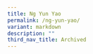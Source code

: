 ```yaml
---
title: Ng Yun Yao
permalink: /ng-yun-yao/
variant: markdown
description: ""
third_nav_title: Archived
---
```

